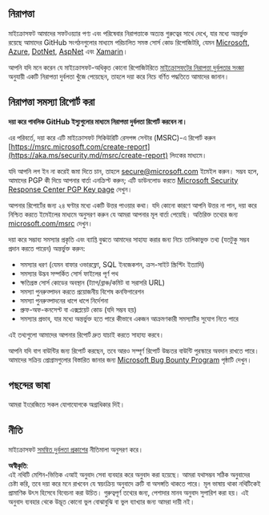 ## নিরাপত্তা

মাইক্রোসফট আমাদের সফটওয়্যার পণ্য এবং পরিষেবার নিরাপত্তাকে অত্যন্ত গুরুত্বের সাথে দেখে, যার মধ্যে অন্তর্ভুক্ত রয়েছে আমাদের GitHub সংগঠনগুলোর মাধ্যমে পরিচালিত সমস্ত সোর্স কোড রিপোজিটরি, যেমন [Microsoft](https://github.com/Microsoft), [Azure](https://github.com/Azure), [DotNet](https://github.com/dotnet), [AspNet](https://github.com/aspnet) এবং [Xamarin](https://github.com/xamarin)।

আপনি যদি মনে করেন যে মাইক্রোসফট-অধিকৃত কোনো রিপোজিটরিতে [মাইক্রোসফটের নিরাপত্তা দুর্বলতার সংজ্ঞা](https://aka.ms/security.md/definition) অনুযায়ী একটি নিরাপত্তা দুর্বলতা খুঁজে পেয়েছেন, তাহলে দয়া করে নিচে বর্ণিত পদ্ধতিতে আমাদের জানান।

## নিরাপত্তা সমস্যা রিপোর্ট করা

**দয়া করে পাবলিক GitHub ইস্যুগুলোর মাধ্যমে নিরাপত্তা দুর্বলতা রিপোর্ট করবেন না।**

এর পরিবর্তে, দয়া করে এটি মাইক্রোসফট সিকিউরিটি রেসপন্স সেন্টার (MSRC)-এ রিপোর্ট করুন [https://msrc.microsoft.com/create-report](https://aka.ms/security.md/msrc/create-report) লিংকের মাধ্যমে।

যদি আপনি লগ ইন না করেই জমা দিতে চান, তাহলে [secure@microsoft.com](mailto:secure@microsoft.com) ইমেইল করুন। সম্ভব হলে, আমাদের PGP কী দিয়ে আপনার বার্তা এনক্রিপ্ট করুন; এটি ডাউনলোড করতে [Microsoft Security Response Center PGP Key page](https://aka.ms/security.md/msrc/pgp) দেখুন।

আপনার রিপোর্টের জন্য ২৪ ঘণ্টার মধ্যে একটি উত্তর পাওয়ার কথা। যদি কোনো কারণে আপনি উত্তর না পান, দয়া করে নিশ্চিত করতে ইমেইলের মাধ্যমে অনুসরণ করুন যে আমরা আপনার মূল বার্তা পেয়েছি। অতিরিক্ত তথ্যের জন্য [microsoft.com/msrc](https://www.microsoft.com/msrc) দেখুন।

দয়া করে সম্ভাব্য সমস্যার প্রকৃতি এবং ব্যাপ্তি বুঝতে আমাদের সাহায্য করার জন্য নিচে তালিকাভুক্ত তথ্য (যতটুকু সম্ভব প্রদান করতে পারেন) অন্তর্ভুক্ত করুন:

  * সমস্যার ধরণ (যেমন বাফার ওভারফ্লো, SQL ইনজেকশন, ক্রস-সাইট স্ক্রিপ্টিং ইত্যাদি)
  * সমস্যার উদ্ভব সম্পর্কিত সোর্স ফাইলের পূর্ণ পথ
  * ক্ষতিগ্রস্ত সোর্স কোডের অবস্থান (ট্যাগ/ব্রাঞ্চ/কমিট বা সরাসরি URL)
  * সমস্যা পুনরুত্পাদন করতে প্রয়োজনীয় বিশেষ কনফিগারেশন
  * সমস্যা পুনরুত্পাদনের ধাপে ধাপে নির্দেশনা
  * প্রুফ-অফ-কনসেপ্ট বা এক্সপ্লয়েট কোড (যদি সম্ভব হয়)
  * সমস্যার প্রভাব, যার মধ্যে অন্তর্ভুক্ত হতে পারে কীভাবে একজন আক্রমণকারী সমস্যাটির সুযোগ নিতে পারে

এই তথ্যগুলো আমাদের আপনার রিপোর্ট দ্রুত যাচাই করতে সাহায্য করবে।

আপনি যদি বাগ বাউন্টির জন্য রিপোর্ট করছেন, তবে আরও সম্পূর্ণ রিপোর্ট উচ্চতর বাউন্টি পুরস্কারে অবদান রাখতে পারে। আমাদের সক্রিয় প্রোগ্রামগুলোর বিস্তারিত জানার জন্য [Microsoft Bug Bounty Program](https://aka.ms/security.md/msrc/bounty) পৃষ্ঠাটি দেখুন।

## পছন্দের ভাষা

আমরা ইংরেজিতে সকল যোগাযোগকে অগ্রাধিকার দিই।

## নীতি

মাইক্রোসফট [সমন্বিত দুর্বলতা প্রকাশের](https://aka.ms/security.md/cvd) নীতিমালা অনুসরণ করে।

**অস্বীকৃতি**:  
এই নথিটি মেশিন-ভিত্তিক এআই অনুবাদ সেবা ব্যবহার করে অনুবাদ করা হয়েছে। আমরা যথাসম্ভব সঠিক অনুবাদের চেষ্টা করি, তবে দয়া করে মনে রাখবেন যে স্বয়ংক্রিয় অনুবাদে ত্রুটি বা অসঙ্গতি থাকতে পারে। মূল ভাষায় থাকা নথিটিকেই প্রামাণিক উৎস হিসেবে বিবেচনা করা উচিত। গুরুত্বপূর্ণ তথ্যের জন্য, পেশাদার মানব অনুবাদ সুপারিশ করা হয়। এই অনুবাদ ব্যবহার থেকে উদ্ভূত কোনো ভুল বোঝাবুঝি বা ভুল ব্যাখ্যার জন্য আমরা দায়ী নই।